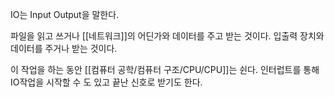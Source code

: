 IO는 Input Output을 말한다.

파일을 읽고 쓰거나
[[네트워크]]의 어딘가와 데이터를 주고 받는 것이다.
입출력 장치와 데이터를 주거나 받는 것이다.

이 작업을 하는 동안 [[컴퓨터 공학/컴퓨터 구조/CPU/CPU]]는 쉰다.
인터럽트를 통해 IO작업을 시작할 수 도 있고 끝난 신호로 받기도 한다.
